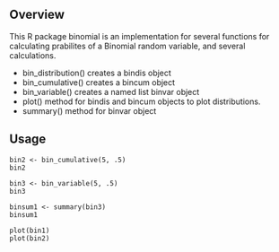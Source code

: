 ## Overview
This R package binomial is an implementation for several functions for calculating prabilites of a Binomial random variable, and several calculations.

* bin_distribution() creates a bindis object
* bin_cumulative() creates a bincum object
* bin_variable() creates a named list binvar object
* plot() method for bindis and bincum objects to plot distributions.
* summary() method for binvar object

## Usage

```{r}
bin2 <- bin_cumulative(5, .5)
bin2
```


```{r}
bin3 <- bin_variable(5, .5)
bin3
```


```{r}
binsum1 <- summary(bin3)
binsum1
```

```{r}
plot(bin1)
plot(bin2)
```
